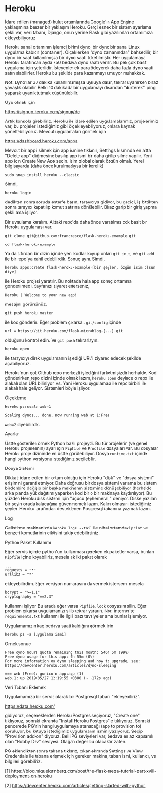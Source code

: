 Heroku
========

İdare edilen (managed) bulut ortamlarında Google'ın App Engine
yaklaşımına benzer bir yaklaşım Heroku. Gerçi esnek bir sistem
ayarlama şekli var, veri tabanı, Django, onun yerine Flask gibi
yazılımları ortamımıza ekleyebiliyoruz. 

Heroku sanal ortamının işlemci birimi dyno; bir dyno bir sanal Linux
uygulama kabıdır (container). Ölçeklerken "dyno zamanından"
bahsedilir, bir dyno bir saat kullanılmışsa bir dyno saati
tüketilmiştir. Her uygulamaya Heroku tarafından ayda 750 bedava dyno
saati verilir. Bu pek çok basit uygulama için yeterlidir. İsteyenler
ek para ödeyerek daha fazla dyno saati satın alabilirler. Heroku bu
şekilde para kazanmayı umuyor muhakkak.

Not: Dyno'lar 30 dakika kullanılmamışsa uykuya dalar, tekrar uyanırken
biraz yavaşlık olabilir. Belki 10 dakikada bir uygulamayı dışarıdan
"dürterek", ping yaparak uyanık tutmak düşünülebilir.

Üye olmak için 

https://signup.heroku.com/signup/dc

Artık konsola girebiliriz. Heroku ile idare edilen uygulamalarımız,
projelerimiz var, bu projeleri istediğimiz gibi ölçekleyebiliyoruz,
onlara kaynak yöneltebiliyoruz. Mevcut uygulamaları görmek için 

https://dashboard.heroku.com/apps

Mevcut bir app'i silmek için app ismine tıklanır, Settings kısmında en
altta "Delete app" düğmesine basılıp app ismi bir daha girilip silme
yapılır. Yeni app için Create New App seçin. isim global olarak özgün
olmalı. Yerel bilgisayarda (daha önce kurulmadıysa bir kerelik)

```
sudo snap install heroku --classic
```

Simdi,

```
heroku login
```

dedikten sonra soruda enter'e basın, tarayıcıya gidiyor, bu geçici, iş
bittikten sonra tarayıcı kapatılıp komut satırına dönülebilir. Biraz
garip bir giriş yapma şekli ama işliyor.

Bir uygulama kuralım. Alttaki repo'da daha önce yaratılmış çok basit
bir Heroku uygulaması var. 

```
git clone git@github.com:franccesco/flask-heroku-example.git

cd flask-heroku-example
```

Ya da sıfırdan bir dizin içinde yeni kodlar koyup onları `git init`,
ve `git add` ile bir repo'ya dahil edebilirdik. Sonuç aynı. Simdi,

```
heroku apps:create flask-heroku-example-[bir şeyler, özgün isim olsun diye]
```

ile Heroku projesi yaratılır. Bu noktada hala app sonuç ortamına
gönderilmedi. Sayfanızı ziyaret ederseniz,

```
Heroku | Welcome to your new app!
```

mesajını görürsünüz.

```
git push heroku master
```

ile kod gönderin. Eğer problem çıkarsa `.git/config` içinde

```
url = https://git.heroku.com/flask-microblog-[...].git
```

olduğunu kontrol edin. Ve `git push` tekrarlayın.

```
heroku open
```

ile tarayıcıyı direk uygulamanın işlediği URL'i ziyared edecek şekilde
açabiliyoruz.

Heroku'nun çok Github repo merkezli işlediğini farketmişizdir
herhalde. Kod gönderirken repo dizini içinde olmak lazım, `heroku
open` deyince o repo ile alakalı olan ÜRL biliniyor, vs. Yani Heroku
uygulaması ile repo birbiri ile alakalı hale geliyor. Sistemleri böyle
işliyor.

Ölçekleme

```
heroku ps:scale web=1
```

```
Scaling dynos... done, now running web at 1:Free
```

`web=2` diyebilirdik.

Ayarlar

Üstte gösterilen örnek Python bazlı projeydi. Bu tür projelerin (ve
genel Heroku projelerinin) ayarı için `Pipfile` ve `Procfile`
dosyaları var. Bu dosyalar Heroku proje dizininde en üstte
görülebiliyor. Dosya `runtime.txt` içinde hangi python versiyonu
istediğimiz seçilebilir.

Dosya Sistemi

Dikkat: idare edilen bir ortam olduğu için Heroku "disk" ve "dosya
sistemi" erişimini garanti etmiyor. Daha doğrusu bir dosya sistemi var
ama bu sistem birdenbire değişip bir başka makinanın sistemine
dönüşebiliyor (herhalde arka planda yük dağıtımı yaparken kod bir o
bir makinaya kaydırılıyor). Bu yüzden Heroku disk sistemi için "uçucu
(ephemeral)" deniyor. Diske yazılan bir şeyin orada kalacağına
güvenmemek lazım. Kalıcı olmasını istediğimiz şeyleri Heroku
tarafından desteklenen Posgresql tabanına yazmak lazım.

Log

Gelistirme makinanizda `heroku logs --tail` ile nihai ortamdaki
`print` ve benzeri komutlarinin ciktisini takip edebilirsiniz.

Python Paket Kullanımı

Eğer servis içinde python'un kullanması gereken ek paketler varsa,
bunları `Pipfile` içine koyabiliriz, mesela ek iki paket olarak

```
...
requests = "*"
urllib3 = "*"
```

ekleyebilirdim. Eğer versiyon numarasını da vermek istersem, mesela

```
bcrypt = ">=1.1"
cryptography = "==2.3"
```

kullanımı işliyor. Bu arada eğer varsa `Pipfile.lock` dosyasını
silin. Eğer problem çıkarsa uygulamanızı silip tekrar yaratın. Not:
İnternet'te `requirements.txt` kullanımı ile ilgili bazı tavsiyeler
ama bunlar işlemiyor.

Uygulamamızın kaç bedava saati kaldığını görmek için

```
heroku ps -a [uygulama ismi]
```

Ornek sonuc

```
Free dyno hours quota remaining this month: 546h 5m (99%)
Free dyno usage for this app: 0h 55m (0%)
For more information on dyno sleeping and how to upgrade, see:
https://devcenter.heroku.com/articles/dyno-sleeping

=== web (Free): gunicorn app:app (1)
web.1: up 2019/05/27 12:19:55 +0300 (~ -172s ago)
```

Veri Tabani Eklemek

Uygulamamıza bir servis olarak bir Postgresql tabanı "ekleyebiliriz".

https://data.heroku.com/

gidiyoruz, seçeneklerden Heroku Postgres seçiyoruz, "Create one"
tıklıyoruz, sonraki ekranda "Install Heroku Postgres"'e
tıklıyoruz. Sonraki pencerede PG'nin hangi uygulamaya atanacağı (app
to provision to) soruluyor, bu kutuya istediğimiz uygulamanın ismini
yazıyoruz. Seçip "Provision add-on" diyoruz. Belli PG seviyeleri var,
bedava en az kapsamlı olan "Hobby Dev" seviyesi. Olağan değer bu
olacaktır zaten.

PG eklendikten sonra tabana tıklarız, çıkan ekranda Settings ve View
Credentials ile tabana erişmek için gereken makina, taban ismi,
kullanıcı, vs bilgileri görebiliriz.


[1] https://blog.miguelgrinberg.com/post/the-flask-mega-tutorial-part-xviii-deployment-on-heroku

[2] https://devcenter.heroku.com/articles/getting-started-with-python
